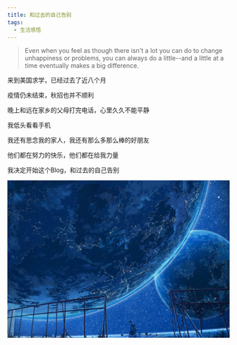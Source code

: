 ```yaml
---
title: 和过去的自己告别
tags:
  - 生活感悟
---
```


> Even when you feel as though there isn't a lot you can do to change unhappiness or problems, you can always do a little--and a little at a time eventually makes a big difference.

来到美国求学，已经过去了近八个月

疫情仍未结束，秋招也并不顺利

晚上和远在家乡的父母打完电话，心里久久不能平静

我低头看看手机

我还有思念我的家人，我还有那么多那么棒的好朋友

他们都在努力的快乐，他们都在给我力量

我决定开始这个Blog，和过去的自己告别

<img src="/assets/image/2020-10-01.jpg" width="100%" height="80%" div align=center>



